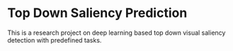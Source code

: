 # Top Down Saliency Prediction
This is a research project on deep learning based top down visual saliency detection with predefined tasks.
